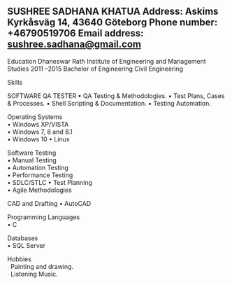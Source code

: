 SUSHREE SADHANA KHATUA
Address: Askims Kyrkåsväg 14, 43640 Göteborg 
Phone number: +46790519706 
Email address: sushree.sadhana@gmail.com 
-------------------------------------------------------------

Education 
Dhaneswar Rath Institute of Engineering and Management Studies 2011 –2015 Bachelor of Engineering Civil Engineering 


Skills 

SOFTWARE QA TESTER 
▪ QA Testing & Methodologies. 
▪ Test Plans, Cases & Processes. 
▪ Shell Scripting & Documentation. 
▪ Testing Automation.

Operating Systems  
• Windows XP/VISTA  
• Windows 7, 8 and 8.1  
• Windows 10 
• Linux 

Software Testing  
• Manual Testing  
• Automation Testing  
• Performance Testing  
• SDLC/STLC 
• Test Planning  
• Agile Methodologies 

CAD and Drafting 
• AutoCAD 


Programming Languages  
• C 

Databases  
• SQL Server 


Hobbies  
∙ Painting and drawing.  
∙ Listening Music. 




